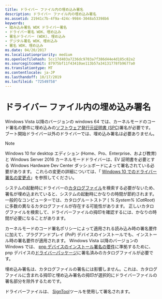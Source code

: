 ```yaml
---
title: ドライバー ファイル内の埋め込み署名
description: ドライバー ファイル内の埋め込み署名
ms.assetid: 21941c7b-4f9a-424c-9984-3048a53398b6
keywords:
- 組み込み署名 WDK ドライバー署名
- ドライバー署名 WDK、埋め込み
- 署名ドライバー (WDK)、埋め込み
- デジタル署名 WDK、埋め込み
- 署名 WDK、埋め込み
ms.date: 04/20/2017
ms.localizationpriority: medium
ms.openlocfilehash: 5cc17d403a7236dc9703a7f386d44e4d185c82a2
ms.sourcegitcommit: 87975bf11f43410ae113b57a34131778fb9677a0
ms.translationtype: MT
ms.contentlocale: ja-JP
ms.lasthandoff: 10/17/2019
ms.locfileid: "72549758"
---
```

# <a name="embedded-signatures-in-a-driver-file"></a>ドライバー ファイル内の埋め込み署名


Windows Vista 以降のバージョンの windows 64 では、カーネルモードのコード署名の要件に埋め込みの[ソフトウェア発行元証明書 (SPC)](software-publisher-certificate.md)署名が必要です。 ブート開始ドライバー以外のドライバーでは、埋め込み署名は必要ありません。

> [!NOTE]
> Windows 10 for desktop エディション (Home、Pro、Enterprise、および教育) と Windows Server 2016 カーネルモードドライバーは、EV 証明書を必要とする Windows Hardware Dev Center ダッシュボードによって署名されている必要があります。 これらの変更の詳細については、「 [Windows 10 でのドライバー署名の変更点](https://techcommunity.microsoft.com/t5/Windows-Hardware-Certification/bg-p/WindowsHardwareCertification)」を参照してください。

 

システムの起動時にドライバーの[カタログファイル](catalog-files.md)を検索する必要がないため、署名が埋め込まれていると、システムの起動時にかなりの時間が節約されます。 一般的なコンピューターでは、カタログルートストア ( *% System% \\CatRoot*) に多数の異なるカタログファイルが存在する可能性があります。 正しいカタログファイルを検索して、ドライバーファイルの拇印を確認するには、かなりの時間が必要になることがあります。

カーネルモードのコード署名ポリシーによって適用される読み込み時の署名要件に加えて、プラグアンドプレイ (PnP) デバイスのインストールでも、インストール時の署名要件が適用されます。 Windows Vista 以降のバージョンの Windows では、 [pnp デバイスのインストール署名の要件](pnp-device-installation-signing-requirements--windows-vista-and-later-.md)に準拠するために、pnp デバイスの[ドライバーパッケージ](driver-packages.md)に署名済みのカタログファイルが必要です。

埋め込み署名は、カタログファイルの署名には影響しません。これは、カタログファイルに含まれる拇印と埋め込み署名の拇印が選択的にドライバーファイルの署名部分を除外するためです。

ドライバーファイルは、 [SignTool](installing-a-catalog-file-by-using-signtool.md)ツールを使用して署名されます。

 

 





